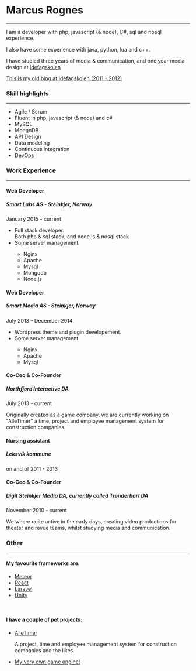 # Marcus Rognes

----

I am a developer with php, javascript (& node), C#, sql and nosql experience.

I also have some experience with java, python, lua and c++.

I have studied three years of media & communication, and one year media design at [Idefagskolen](http://idefagskolen.no/)

[This is my old blog at Idefagskolen (2011 - 2012)](http://ideblogg.no/marcusrognes/)

### Skill highlights
----

<ul class="list">
    <li>Agile / Scrum</li>
    <li>Fluent in php, javascript (& node) and c#</li>
    <li>MySQL</li>
    <li>MongoDB</li>
    <li>API Design</li>
    <li>Data modeling</li>
    <li>Continuous integration</li>
    <li>DevOps</li>
</ul>

### Work Experience
----

#### Web Developer

##### Smart Labs AS - Steinkjer, Norway 

January 2015 - current

<ul class="list">
    <li>
        Full stack developer.<br/>
        Both php & sql stack, and node.js & nosql stack
    </li>    
    <li>Some server management.</li>
    <ul class="list">
        <li>Nginx</li>
        <li>Apache</li>
        <li>Mysql</li>
        <li>Mongodb</li>
        <li>Node.js</li>
    </ul>
</ul>

#### Web Developer

##### Smart Media AS - Steinkjer, Norway 

July 2013 - December 2014

<ul class="list">
    <li>Wordpress theme and plugin developement.</li>
    <li>Some server management</li>
    <ul class="list">
        <li>Nginx</li>
        <li>Apache</li>
        <li>Mysql</li>
    </ul>
</ul>

#### Co-Ceo & Co-Founder 

##### Northfjord Interactive DA

July 2013 - current

Originally created as a game company, we are currently working on "AlleTimer" a time, project and employee management system for construction companies.


#### Nursing assistant

##### Leksvik kommune

on and of 2011 - 2013

#### Co-Ceo & Co-Founder

##### Digit Steinkjer Media DA, currently called Trønderbart DA

November 2010 - current

We where quite active in the early days, creating video productions for theater and revue teams, whilst studying media and communication.


### Other
----

#### My favourite frameworks are:

<ul class="list">
    <li><a href="https://www.meteor.com/" target="_blank">Meteor</a></li>
    <li><a href="https://facebook.github.io/react/" target="_blank">React</a></li>
    <li><a href="https://laravel.com/" target="_blank">Laravel</a></li>
    <li><a href="https://unity3d.com/" target="_blank">Unity</a></li>
</ul>

<br/>

#### I have a couple of pet projects:

<ul class="list">
    <li>
        <a href="http://alletimer.herokuapp.com/" target="_blank">AlleTimer</a>
        <p>
           A project, time and employee management system for construction companies and the likes.        
        </p>
    </li>
    <li>
        <a href="https://github.com/marcusrognes/engine" target="_blank">My very own game engine!</a>
    </li>
</ul>
